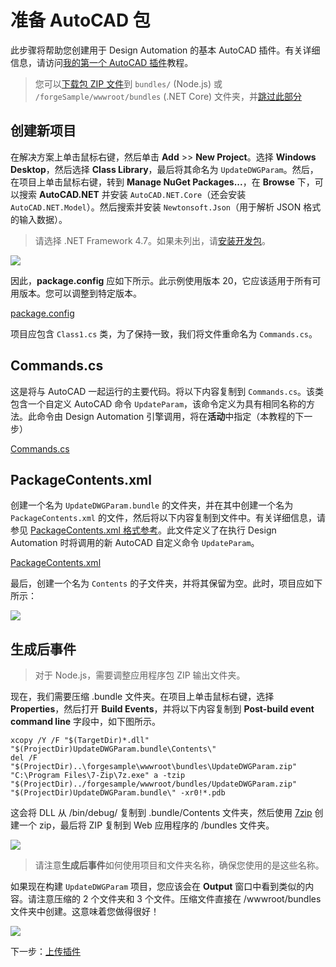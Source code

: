 # 准备 AutoCAD 包

此步骤将帮助您创建用于 Design Automation 的基本 AutoCAD 插件。有关详细信息，请访问[我的第一个 AutoCAD 插件](https://knowledge.autodesk.com/support/autocad/learn-explore/caas/simplecontent/content/my-first-autocad-plug-overview.html)教程。

> 您可以[下载包 ZIP 文件](https://github.com/Autodesk-Forge/learn.forge.designautomation/raw/master/forgesample/wwwroot/bundles/UpdateDWGParam.zip)到 `bundles/` (Node.js) 或 `/forgeSample/wwwroot/bundles` (.NET Core) 文件夹，并[跳过此部分](/zh-CN/designautomation/appbundle/common.md)

## 创建新项目

在解决方案上单击鼠标右键，然后单击 **Add** >> **New Project**。选择 **Windows Desktop**，然后选择 **Class Library**，最后将其命名为 `UpdateDWGParam`。然后，在项目上单击鼠标右键，转到 **Manage NuGet Packages...**，在 **Browse** 下，可以搜索 **AutoCAD.NET** 并安装 `AutoCAD.NET.Core`（还会安装 `AutoCAD.NET.Model`）。然后搜索并安装 `Newtonsoft.Json`（用于解析 JSON 格式的输入数据）。

> 请选择 .NET Framework 4.7。如果未列出，请[安装开发包](https://dotnet.microsoft.com/download/dotnet-framework/net47)。

![](_media/designautomation/autocad/new_project.gif)

因此，**package.config** 应如下所示。此示例使用版本 20，它应该适用于所有可用版本。您可以调整到特定版本。 

[package.config](_snippets/modifymodels/engines/autocad/package.config ':include :type=code xml')

项目应包含 `Class1.cs` 类，为了保持一致，我们将文件重命名为 `Commands.cs`。 

## Commands.cs

这是将与 AutoCAD 一起运行的主要代码。将以下内容复制到 `Commands.cs`。该类包含一个自定义 AutoCAD 命令 `UpdateParam`，该命令定义为具有相同名称的方法。此命令由 Design Automation 引擎调用，将在**活动**中指定（本教程的下一步）

[Commands.cs](_snippets/modifymodels/engines/autocad/Commands.cs ':include :type=code csharp')

## PackageContents.xml

创建一个名为 `UpdateDWGParam.bundle` 的文件夹，并在其中创建一个名为 `PackageContents.xml` 的文件，然后将以下内容复制到文件中。有关详细信息，请参见 [PackageContents.xml 格式参考](https://knowledge.autodesk.com/search-result/caas/CloudHelp/cloudhelp/2016/ENU/AutoCAD-Customization/files/GUID-BC76355D-682B-46ED-B9B7-66C95EEF2BD0-htm.html)。此文件定义了在执行 Design Automation 时将调用的新 AutoCAD 自定义命令 `UpdateParam`。

[PackageContents.xml](_snippets/modifymodels/engines/autocad/PackageContents.xml ':include :type=code xml')

最后，创建一个名为 `Contents` 的子文件夹，并将其保留为空。此时，项目应如下所示：

![](_media/designautomation/autocad/bundle_folders.png)

## 生成后事件

> 对于 Node.js，需要调整应用程序包 ZIP 输出文件夹。

现在，我们需要压缩 .bundle 文件夹。在项目上单击鼠标右键，选择 **Properties**，然后打开 **Build Events**，并将以下内容复制到 **Post-build event command line** 字段中，如下图所示。

```
xcopy /Y /F "$(TargetDir)*.dll" "$(ProjectDir)UpdateDWGParam.bundle\Contents\"
del /F "$(ProjectDir)..\forgesample\wwwroot\bundles\UpdateDWGParam.zip"
"C:\Program Files\7-Zip\7z.exe" a -tzip "$(ProjectDir)../forgesample/wwwroot/bundles/UpdateDWGParam.zip" "$(ProjectDir)UpdateDWGParam.bundle\" -xr0!*.pdb
```

这会将 DLL 从 /bin/debug/ 复制到 .bundle/Contents 文件夹，然后使用 [7zip](https://www.7-zip.org/) 创建一个 zip，最后将 ZIP 复制到 Web 应用程序的 /bundles 文件夹。

![](_media/designautomation/autocad/post_build.png)

> 请注意**生成后事件**如何使用项目和文件夹名称，确保您使用的是这些名称。

如果现在构建 `UpdateDWGParam` 项目，您应该会在 **Output** 窗口中看到类似的内容。请注意压缩的 2 个文件夹和 3 个文件。压缩文件直接在 /wwwroot/bundles 文件夹中创建。这意味着您做得很好！

![](_media/designautomation/autocad/build_output.png)

下一步：[上传插件](/zh-CN/designautomation/appbundle/common)